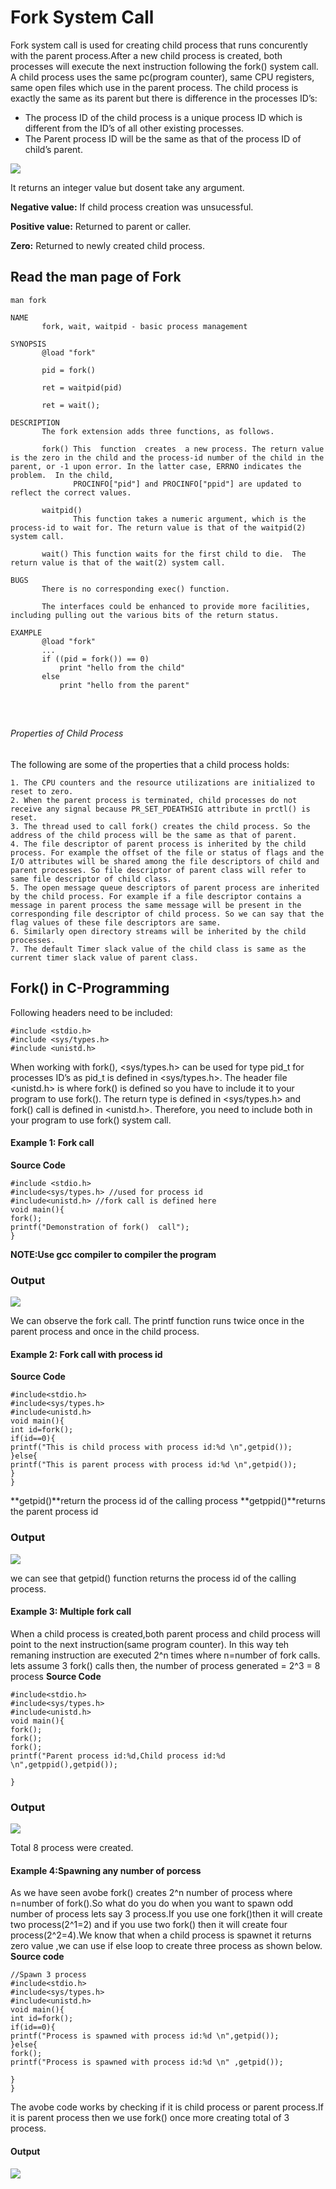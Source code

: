 # Fork System Call
Fork system call is used for creating child process that runs concurently with the parent process.After a new child process is created, both processes will execute the next instruction following the fork() system call. A child process uses the same pc(program counter), same CPU registers, same open files which use in the parent process.
The child process is exactly the same as its parent but there is difference in the processes ID’s:

   * The process ID of the child process is a unique process ID which is different from the ID’s of all other existing processes.
   * The Parent process ID will be the same as that of the process ID of child’s parent.


![](img/fork_call.png)

It returns an integer value but dosent take any argument.

**Negative value:** If child process creation was unsucessful.

**Positive value:** Returned to parent or caller.

**Zero:** Returned to newly created child process.

## Read the man page of Fork

```
man fork

NAME
       fork, wait, waitpid - basic process management

SYNOPSIS
       @load "fork"

       pid = fork()

       ret = waitpid(pid)

       ret = wait();

DESCRIPTION
       The fork extension adds three functions, as follows.

       fork() This  function  creates  a new process. The return value is the zero in the child and the process-id number of the child in the parent, or -1 upon error. In the latter case, ERRNO indicates the problem.  In the child,
              PROCINFO["pid"] and PROCINFO["ppid"] are updated to reflect the correct values.

       waitpid()
              This function takes a numeric argument, which is the process-id to wait for. The return value is that of the waitpid(2) system call.

       wait() This function waits for the first child to die.  The return value is that of the wait(2) system call.

BUGS
       There is no corresponding exec() function.

       The interfaces could be enhanced to provide more facilities, including pulling out the various bits of the return status.

EXAMPLE
       @load "fork"
       ...
       if ((pid = fork()) == 0)
           print "hello from the child"
       else
           print "hello from the parent"


   
```

###### Properties of Child Process

The following are some of the properties that a child process holds:

    1. The CPU counters and the resource utilizations are initialized to reset to zero.
    2. When the parent process is terminated, child processes do not receive any signal because PR_SET_PDEATHSIG attribute in prctl() is reset.
    3. The thread used to call fork() creates the child process. So the address of the child process will be the same as that of parent.
    4. The file descriptor of parent process is inherited by the child process. For example the offset of the file or status of flags and the I/O attributes will be shared among the file descriptors of child and parent processes. So file descriptor of parent class will refer to same file descriptor of child class.
    5. The open message queue descriptors of parent process are inherited by the child process. For example if a file descriptor contains a message in parent process the same message will be present in the corresponding file descriptor of child process. So we can say that the flag values of these file descriptors are same.
    6. Similarly open directory streams will be inherited by the child processes.
    7. The default Timer slack value of the child class is same as the current timer slack value of parent class.

## Fork() in C-Programming

Following headers need to be included:
```
#include <stdio.h>
#include <sys/types.h>
#include <unistd.h>
 ```
When working with fork(), <sys/types.h> can be used for type pid_t for processes ID’s as pid_t is defined in <sys/types.h>.
The header file <unistd.h> is where fork() is defined so you have to include it to your program to use fork().
The return type is defined in <sys/types.h> and fork() call is defined in <unistd.h>. Therefore, you need to include both in your program to use fork() system call.

#### Example 1: Fork call 

**Source Code**   
```
#include <stdio.h>
#include<sys/types.h> //used for process id
#include<unistd.h> //fork call is defined here
void main(){
fork();
printf("Demonstration of fork()  call");
}	

```
**NOTE:Use gcc compiler to compiler the program**
### Output

![](img/fork_eg1.PNG)

We can observe the fork call. The printf function runs twice once in the parent process and once in the child process.

#### Example 2: Fork call with process id
**Source Code**
```
#include<stdio.h>
#include<sys/types.h>
#include<unistd.h>
void main(){
int id=fork();
if(id==0){
printf("This is child process with process id:%d \n",getpid());
}else{
printf("This is parent process with process id:%d \n",getpid());
}
}
```
**getpid()**return the process id of the calling process
**getppid()**returns the parent process id

### Output

![](img/fork_eg2.png)

we can see that getpid() function returns the process id of the calling process.


#### Example 3: Multiple fork call

When a child process is created,both parent process and child process will point to the next instruction(same program counter). In this way teh remaning instruction are executed 2^n times where n=number of fork calls.
lets assume 3 fork() calls then,
the number of process generated = 2^3 = 8 process
**Source Code**
```
#include<stdio.h>
#include<sys/types.h>
#include<unistd.h>
void main(){
fork();
fork();
fork();
printf("Parent process id:%d,Child process id:%d \n",getppid(),getpid());

}
```
### Output

![](img/fork_eg3.png)

Total 8 process were created.

#### Example 4:Spawning any number of porcess
As we have seen avobe fork() creates 2^n number of process where n=number of fork().So what do you do when you want to spawn odd number of process lets say 3 process.If you use one fork()then it will create two process(2^1=2) and if you use two fork() then it will create four process(2^2=4).We know that when a child process is spawnet it returns zero value ,we can use if else loop to create three process as shown below.
**Source code**
```
//Spawn 3 process
#include<stdio.h>
#include<sys/types.h>
#include<unistd.h>
void main(){
int id=fork();
if(id==0){
printf("Process is spawned with process id:%d \n",getpid());
}else{
fork();
printf("Process is spawned with process id:%d \n" ,getpid());

}
}
```
The avobe code works by checking if it is child process or parent process.If it is parent process then we use fork() once more creating total of 3 process.

#### Output

![](img/fork_eg4.png)




